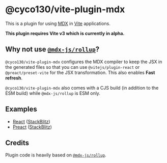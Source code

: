 # @cyco130/vite-plugin-mdx

This is a plugin for using [MDX](https://mdxjs.com/) in [Vite](https://vitejs.dev/) applications.

**This plugin requires Vite v3 which is currently in alpha.**

## Why not use [`@mdx-js/rollup`](https://mdxjs.com/packages/rollup/)?

`@cyco130/vite-plugin-mdx` configures the MDX compiler to keep the JSX in the generated files so that you can use `@vitejs/plugin-react` or `@preact/preset-vite` for the JSX transformation. This also enables **Fast refresh**.

`@cyco130/vite-plugin-mdx` also comes with a CJS build (in addition to the ESM build) while `@mdx-js/rollup` is ESM only.

## Examples

- [React](./examples/react) ([StackBlitz](https://stackblitz.com/github/cyco130/vite-plugin-mdx/tree/main/examples/react))
- [Preact](./examples/preact) ([StackBlitz](https://stackblitz.com/github/cyco130/vite-plugin-mdx/tree/main/examples/preact))

## Credits

Plugin code is heavily based on [`@mdx-js/rollup`](https://mdxjs.com/packages/rollup/).
